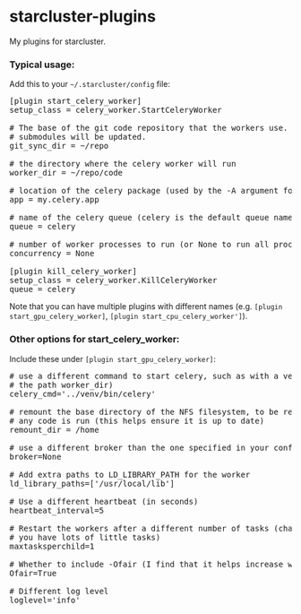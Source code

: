 starcluster-plugins
===================

My plugins for starcluster.

### Typical usage:
Add this to your `~/.starcluster/config` file:
<pre>
[plugin start_celery_worker]
setup_class = celery_worker.StartCeleryWorker

# The base of the git code repository that the workers use.  The repo and all
# submodules will be updated.
git_sync_dir = ~/repo

# the directory where the celery worker will run
worker_dir = ~/repo/code

# location of the celery package (used by the -A argument for celery)
app = my.celery.app

# name of the celery queue (celery is the default queue name)
queue = celery

# number of worker processes to run (or None to run all processes)
concurrency = None

[plugin kill_celery_worker]
setup_class = celery_worker.KillCeleryWorker
queue = celery
</pre>

Note that you can have multiple plugins with different names (e.g.
`[plugin start_gpu_celery_worker]`, `[plugin start_cpu_celery_worker']`).

### Other options for start_celery_worker:
Include these under `[plugin start_gpu_celery_worker]`:
<pre>
# use a different command to start celery, such as with a venv (with respect to
# the path worker_dir)
celery_cmd='../venv/bin/celery'

# remount the base directory of the NFS filesystem, to be remounted before
# any code is run (this helps ensure it is up to date)
remount_dir = /home

# use a different broker than the one specified in your config
broker=None

# Add extra paths to LD_LIBRARY_PATH for the worker
ld_library_paths=['/usr/local/lib']

# Use a different heartbeat (in seconds)
heartbeat_interval=5

# Restart the workers after a different number of tasks (change to be higher if
# you have lots of little tasks)
maxtasksperchild=1

# Whether to include -Ofair (I find that it helps increase worker utilization).
Ofair=True

# Different log level
loglevel='info'
</pre>
